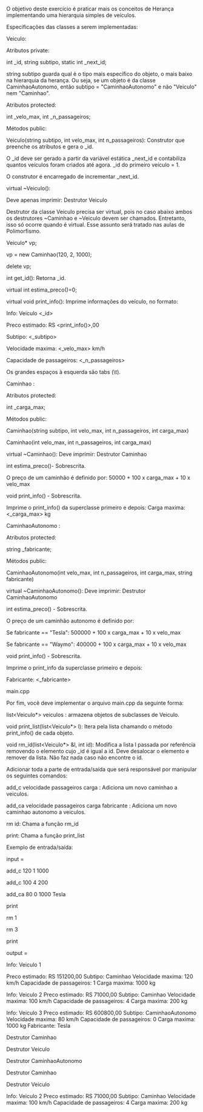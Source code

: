 O objetivo deste exercício é praticar mais os conceitos de Herança implementando uma hierarquia simples de veículos.

Especificações das classes a serem implementadas:

Veiculo:

Atributos private:

int _id, string subtipo, static int _next_id;

string subtipo guarda qual é o tipo mais específico do objeto, o mais baixo na hierarquia da herança. Ou seja, se um objeto é da classe CaminhaoAutonomo, então subtipo = "CaminhaoAutonomo" e não "Veiculo" nem "Caminhao".

Atributos protected:

int _velo_max, int _n_passageiros;

Métodos public:

Veiculo(string subtipo, int velo_max, int n_passageiros): Construtor que preenche os atributos e gera o _id. 

O _id deve ser gerado a partir da variável estática _next_id e contabiliza quantos veículos foram criados até agora. _id do primeiro veículo = 1.

O construtor é encarregado de incrementar _next_id.

virtual ~Veiculo():

Deve apenas imprimir: Destrutor Veiculo  

Destrutor da classe Veiculo precisa ser virtual, pois no caso abaixo ambos os destrutores ~Caminhao e ~Veiculo devem ser chamados. Entretanto, isso só ocorre quando é virtual. Esse assunto será tratado nas aulas de Polimorfismo.

Veiculo* vp;

vp = new Caminhao(120, 2, 1000);

delete vp;

int get_id(): Retorna _id.

virtual int estima_preco()=0;

virtual void print_info(): Imprime informações do veículo, no formato:

Info: Veiculo <_id>

Preco estimado: RS <print_info()>,00

Subtipo: <_subtipo>

Velocidade maxima: <_velo_max> km/h

Capacidade de passageiros: <_n_passageiros>



Os grandes espaços à esquerda são tabs (\t).

Caminhao :

Atributos protected:

int _carga_max;

Métodos public:

Caminhao(string subtipo, int velo_max, int n_passageiros, int carga_max)

Caminhao(int velo_max, int n_passageiros, int carga_max)

virtual ~Caminhao(): Deve imprimir: Destrutor Caminhao

int estima_preco()- Sobrescrita.

O preço de um caminhão é definido por: 50000 + 100 x carga_max + 10 x velo_max

void print_info() - Sobrescrita.

Imprime o print_info() da superclasse primeiro e depois:
        Carga maxima: <_carga_max> kg


CaminhaoAutonomo :

Atributos protected:

string _fabricante;

Métodos public:

CaminhaoAutonomo(int velo_max, int n_passageiros, int carga_max, string fabricante)

virtual ~CaminhaoAutonomo(): Deve imprimir: Destrutor CaminhaoAutonomo

int estima_preco() - Sobrescrita.

O preço de um caminhão autonomo é definido por:

Se fabricante == "Tesla": 500000 + 100 x carga_max + 10 x velo_max

Se fabricante == "Waymo": 400000 + 100 x carga_max + 10 x velo_max

void print_info() - Sobrescrita.

Imprime o print_info da superclasse primeiro e depois:

Fabricante: <_fabricante>

main.cpp

Por fim, você deve implementar o arquivo main.cpp da seguinte forma:

list<Veiculo*> veiculos : armazena objetos de subclasses de Veiculo.

void print_list(list<Veiculo*> l): Itera pela lista chamando o método print_info() de cada objeto.

void rm_id(list<Veiculo*> &l, int id): Modifica a lista l passada por referência removendo o elemento cujo _id é igual a id. Deve desalocar o elemento e remover da lista. Não faz nada caso não encontre o id.

Adicionar toda a parte de entrada/saída que será responsável por manipular os seguintes comandos:

add_c velocidade passageiros carga : Adiciona um novo caminhao a veiculos.

add_ca velocidade passageiros carga fabricante : Adiciona um novo caminhao autonomo a veiculos.

rm id: Chama a função rm_id

print: Chama a função print_list

Exemplo de entrada/saída:


input =

add_c 120 1 1000

add_c 100 4 200

add_ca 80 0 1000 Tesla

print

rm 1

rm 3

print

output =

Info: Veiculo 1

Preco estimado: RS 151200,00
        Subtipo: Caminhao
        Velocidade maxima: 120 km/h
        Capacidade de passageiros: 1
        Carga maxima: 1000 kg

Info: Veiculo 2
Preco estimado: RS 71000,00
        Subtipo: Caminhao
        Velocidade maxima: 100 km/h
        Capacidade de passageiros: 4
        Carga maxima: 200 kg

Info: Veiculo 3
Preco estimado: RS 600800,00
        Subtipo: CaminhaoAutonomo
        Velocidade maxima: 80 km/h
        Capacidade de passageiros: 0
        Carga maxima: 1000 kg
        Fabricante: Tesla

Destrutor Caminhao

Destrutor Veiculo

Destrutor CaminhaoAutonomo

Destrutor Caminhao

Destrutor Veiculo

Info: Veiculo 2
Preco estimado: RS 71000,00
        Subtipo: Caminhao
        Velocidade maxima: 100 km/h
        Capacidade de passageiros: 4
        Carga maxima: 200 kg
